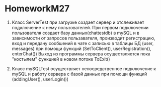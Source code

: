 # HomeworkM27

1. Класс ServerTest при загрузке создает сервер и отслеживает подключение к нему пользователей.
 При первом подключении пользователя создает базу данных(chattestdb) в mySQL и в зависимости от запросов пользавателя,  производит регистрацию, вход и передачу сообшений в чате с записью в таблицы БД 
 (user, messages) при помощи функций (SetToClient(), userRegistration(), enterChat())
 Выход из программы сервера осуществляется пока "костылем" функцией в новом потоке ToExit()

2. Класс mySQLTest осуществляет непосредственное подключение к mySQL и работу сервера с базой данных при помощи функций 
(addingUser(), userLogin())
